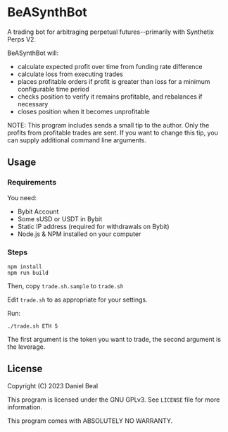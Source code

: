 BeASynthBot
====

A trading bot for arbitraging perpetual futures--primarily with Synthetix Perps V2.

BeASynthBot will:
* calculate expected profit over time from funding rate difference
* calculate loss from executing trades
* places profitable orders if profit is greater than loss for a minimum configurable time period
* checks position to verify it remains profitable, and rebalances if necessary
* closes position when it becomes unprofitable

NOTE: This program includes sends a small tip to the author. Only the profits from profitable trades are sent. 
If you want to change this tip, you can supply additional command line arguments.

## Usage



### Requirements

You need:
* Bybit Account
* Some sUSD or USDT in Bybit
* Static IP address (required for withdrawals on Bybit) 
* Node.js & NPM installed on your computer

### Steps

```
npm install
npm run build
```

Then, copy `trade.sh.sample` to `trade.sh`

Edit `trade.sh` to as appropriate for your settings.

Run:

```
./trade.sh ETH 5
```

The first argument is the token you want to trade, the second argument is the leverage.

## License

Copyright (C) 2023  Daniel Beal

This program is licensed under the GNU GPLv3. See `LICENSE` file for more information.

This program comes with ABSOLUTELY NO WARRANTY.





